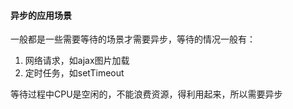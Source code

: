 #### 异步的应用场景
一般都是一些需要等待的场景才需要异步，等待的情况一般有：
1. 网络请求，如ajax图片加载
2. 定时任务，如setTimeout

等待过程中CPU是空闲的，不能浪费资源，得利用起来，所以需要异步